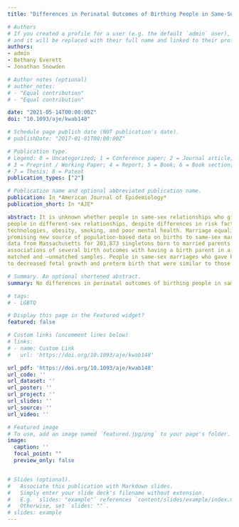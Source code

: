 ```yaml
---
title: "Differences in Perinatal Outcomes of Birthing People in Same-Sex and Different-Sex Marriages"

# Authors
# If you created a profile for a user (e.g. the default `admin` user), write the username (folder name) here 
# and it will be replaced with their full name and linked to their profile.
authors:
- admin
- Bethany Everett
- Jonathan Snowden

# Author notes (optional)
# author_notes:
# - "Equal contribution"
# - "Equal contribution"

date: "2021-05-14T00:00:00Z"
doi: "10.1093/aje/kwab148"

# Schedule page publish date (NOT publication's date).
# publishDate: "2017-01-01T00:00:00Z"

# Publication type.
# Legend: 0 = Uncategorized; 1 = Conference paper; 2 = Journal article;
# 3 = Preprint / Working Paper; 4 = Report; 5 = Book; 6 = Book section;
# 7 = Thesis; 8 = Patent
publication_types: ["2"]

# Publication name and optional abbreviated publication name.
publication: In *American Journal of Epidemiology*
publication_short: In *AJE*

abstract: It is unknown whether people in same-sex relationships who give birth have different perinatal outcomes than
people in different-sex relationships, despite differences in risk factors such as use of assisted reproductive
technologies, obesity, smoking, and poor mental health. Marriage equality has established birth certificates as a
promising new source of population-based data on births to same-sex married parents. We used birth certificate
data from Massachusetts for 201,873 singletons born to married parents from 2012 to 2016. We estimated the
associations of several birth outcomes with having a birth parent in a same-sex marriage using propensity score–
matched and –unmatched samples. People in same-sex marriages who gave birth had perinatal outcomes related
to decreased fetal growth and preterm birth that were similar to those of their peers in different-sex marriages. 

# Summary. An optional shortened abstract.
summary: No differences in perinatal outcomes of birthing people in same and different-sex marriages.

# tags:
# - LGBTQ

# Display this page in the Featured widget?
featured: false

# Custom links (uncomment lines below)
# links:
# - name: Custom Link
#   url: 'https://doi.org/10.1093/aje/kwab148'

url_pdf: 'https://doi.org/10.1093/aje/kwab148'
url_code: ''
url_dataset: ''
url_poster: ''
url_project: ''
url_slides: ''
url_source: ''
url_video: ''

# Featured image
# To use, add an image named `featured.jpg/png` to your page's folder. 
image:
  caption: ''
  focal_point: ""
  preview_only: false


# Slides (optional).
#   Associate this publication with Markdown slides.
#   Simply enter your slide deck's filename without extension.
#   E.g. `slides: "example"` references `content/slides/example/index.md`.
#   Otherwise, set `slides: ""`.
# slides: example
---
```



